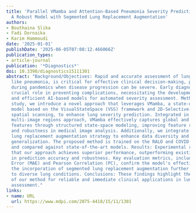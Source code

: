 ```yaml
---
title: 'Parallel VMamba and Attention-Based Pneumonia Severity Prediction from CXRs:
  A Robust Model with Segmented Lung Replacement Augmentation'
authors:
- Bouthaina Slika
- Fadi Dornaika
- Karim Hammoudi
date: '2025-01-01'
publishDate: '2025-06-05T07:08:12.466066Z'
publication_types:
- article-journal
publication: '*Diagnostics*'
doi: 10.3390/diagnostics15111301
abstract: "Background/Objectives: Rapid and accurate assessment of lung diseases,
  like pneumonia, is critical for effective clinical decision-making, particularly
  during pandemics when disease progression can be severe. Early diagnosis plays a
  crucial role in preventing complications, necessitating the development of fast
  and efficient AI-based models for automated severity assessment. Methods: In this
  study, we introduce a novel approach that leverages VMamba, a state-of-the-art vision
  model based on the VisualStateSpace (VSS) framework and 2D-Selective-Scan (SS2D)
  spatial scanning, to enhance lung severity prediction. Integrated in a parallel
  multi-image regions approach, VMamba effectively captures global and local contextual
  features through structured state-space modeling, improving feature representation
  and robustness in medical image analysis. Additionally, we integrate a segmented
  lung replacement augmentation strategy to enhance data diversity and improve model
  generalization. The proposed method is trained on the RALO and COVID-19 datasets
  and compared against state-of-the-art models. Results: Experimental results demonstrate
  that our approach achieves superior performance, outperforming existing techniques
  in prediction accuracy and robustness. Key evaluation metrics, including Mean Absolute
  Error (MAE) and Pearson Correlation (PC), confirm the model's effectiveness, while
  the incorporation of segmented lung replacement augmentation further enhances adaptability
  to diverse lung conditions. Conclusions: These findings highlight the potential
  of our method for reliable and immediate clinical applications in lung infection
  assessment."
links:
- name: URL
  url: https://www.mdpi.com/2075-4418/15/11/1301
---
```

